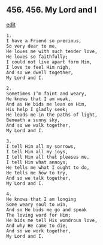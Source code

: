 
## 456.  456. My Lord and I
[edit](https://docs.google.com/document/d/1KUhxa1wzWl83KcJzijGuOM_3M1NtM6fw/edit?mode=html)






    1.
    I have a Friend so precious,
    So very dear to me,
    He loves me with such tender love,
    He loves so faithfully;
    I could not live apart form Him,
    I love to feel Him nigh,
    And so we dwell together,
    My Lord and I.

    2.
    Sometimes I’m faint and weary,
    He knows that I am weak,
    And as He bids me lean on Him,
    His help I gladly seek;
    He leads me in the paths of light,
    Beneath a sunny sky,
    And so we walk together,
    My Lord and I.

    3.
    I tell Him all my sorrows,
    I tell Him all my joys,
    I tell Him all that pleases me,
    I tell Him what annoys;
    He tells me what I ought to do,
    He tells me how to try,
    And so we talk together,
    My Lord and I.

    4.
    He knows that I am longing
    Some weary soul to win,
    And so He bids me go and speak
    The loving word for Him;
    He bids me tell His wondrous love,
    And why He came to die,
    And so we work together,
    My Lord and I.
